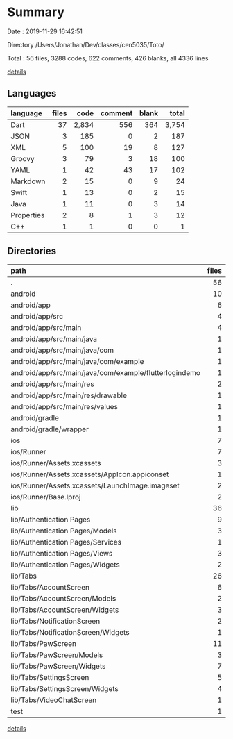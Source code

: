 # Summary

Date : 2019-11-29 16:42:51

Directory /Users/Jonathan/Dev/classes/cen5035/Toto/

Total : 56 files,  3288 codes, 622 comments, 426 blanks, all 4336 lines

[details](details.md)

## Languages
| language | files | code | comment | blank | total |
| :--- | ---: | ---: | ---: | ---: | ---: |
| Dart | 37 | 2,834 | 556 | 364 | 3,754 |
| JSON | 3 | 185 | 0 | 2 | 187 |
| XML | 5 | 100 | 19 | 8 | 127 |
| Groovy | 3 | 79 | 3 | 18 | 100 |
| YAML | 1 | 42 | 43 | 17 | 102 |
| Markdown | 2 | 15 | 0 | 9 | 24 |
| Swift | 1 | 13 | 0 | 2 | 15 |
| Java | 1 | 11 | 0 | 3 | 14 |
| Properties | 2 | 8 | 1 | 3 | 12 |
| C++ | 1 | 1 | 0 | 0 | 1 |

## Directories
| path | files | code | comment | blank | total |
| :--- | ---: | ---: | ---: | ---: | ---: |
| . | 56 | 3,288 | 622 | 426 | 4,336 |
| android | 10 | 177 | 21 | 30 | 228 |
| android/app | 6 | 131 | 20 | 18 | 169 |
| android/app/src | 4 | 50 | 17 | 9 | 76 |
| android/app/src/main | 4 | 50 | 17 | 9 | 76 |
| android/app/src/main/java | 1 | 11 | 0 | 3 | 14 |
| android/app/src/main/java/com | 1 | 11 | 0 | 3 | 14 |
| android/app/src/main/java/com/example | 1 | 11 | 0 | 3 | 14 |
| android/app/src/main/java/com/example/flutterlogindemo | 1 | 11 | 0 | 3 | 14 |
| android/app/src/main/res | 2 | 15 | 4 | 3 | 22 |
| android/app/src/main/res/drawable | 1 | 9 | 2 | 2 | 13 |
| android/app/src/main/res/values | 1 | 6 | 2 | 1 | 9 |
| android/gradle | 1 | 5 | 1 | 1 | 7 |
| android/gradle/wrapper | 1 | 5 | 1 | 1 | 7 |
| ios | 7 | 223 | 2 | 8 | 233 |
| ios/Runner | 7 | 223 | 2 | 8 | 233 |
| ios/Runner/Assets.xcassets | 3 | 148 | 0 | 4 | 152 |
| ios/Runner/Assets.xcassets/AppIcon.appiconset | 1 | 122 | 0 | 1 | 123 |
| ios/Runner/Assets.xcassets/LaunchImage.imageset | 2 | 26 | 0 | 3 | 29 |
| ios/Runner/Base.lproj | 2 | 61 | 2 | 2 | 65 |
| lib | 36 | 2,665 | 526 | 348 | 3,539 |
| lib/Authentication Pages | 9 | 781 | 58 | 101 | 940 |
| lib/Authentication Pages/Models | 3 | 35 | 11 | 7 | 53 |
| lib/Authentication Pages/Services | 1 | 101 | 19 | 26 | 146 |
| lib/Authentication Pages/Views | 3 | 605 | 26 | 64 | 695 |
| lib/Authentication Pages/Widgets | 2 | 40 | 2 | 4 | 46 |
| lib/Tabs | 26 | 1,847 | 435 | 235 | 2,517 |
| lib/Tabs/AccountScreen | 6 | 307 | 20 | 23 | 350 |
| lib/Tabs/AccountScreen/Models | 2 | 77 | 9 | 11 | 97 |
| lib/Tabs/AccountScreen/Widgets | 3 | 172 | 11 | 11 | 194 |
| lib/Tabs/NotificationScreen | 2 | 83 | 21 | 10 | 114 |
| lib/Tabs/NotificationScreen/Widgets | 1 | 55 | 14 | 3 | 72 |
| lib/Tabs/PawScreen | 11 | 842 | 214 | 87 | 1,143 |
| lib/Tabs/PawScreen/Models | 3 | 83 | 2 | 17 | 102 |
| lib/Tabs/PawScreen/Widgets | 7 | 720 | 211 | 67 | 998 |
| lib/Tabs/SettingsScreen | 5 | 388 | 61 | 77 | 526 |
| lib/Tabs/SettingsScreen/Widgets | 4 | 293 | 60 | 60 | 413 |
| lib/Tabs/VideoChatScreen | 1 | 100 | 99 | 20 | 219 |
| test | 1 | 169 | 30 | 16 | 215 |

[details](details.md)